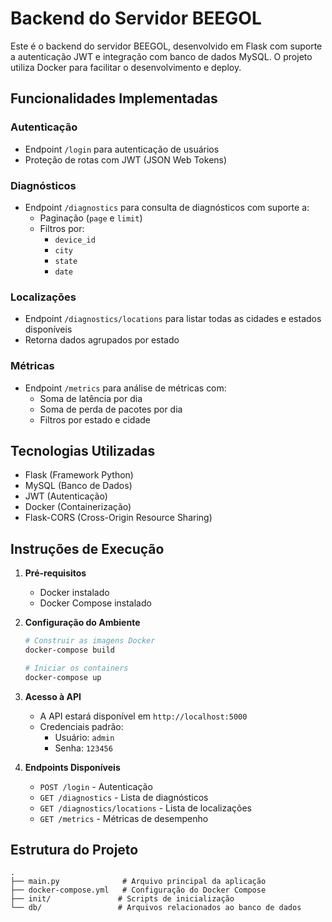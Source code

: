 # Backend do Servidor BEEGOL

Este é o backend do servidor BEEGOL, desenvolvido em Flask com suporte a autenticação JWT e integração com banco de dados MySQL. O projeto utiliza Docker para facilitar o desenvolvimento e deploy.

## Funcionalidades Implementadas

### Autenticação
- Endpoint `/login` para autenticação de usuários
- Proteção de rotas com JWT (JSON Web Tokens)

### Diagnósticos
- Endpoint `/diagnostics` para consulta de diagnósticos com suporte a:
  - Paginação (`page` e `limit`)
  - Filtros por:
    - `device_id`
    - `city`
    - `state`
    - `date`

### Localizações
- Endpoint `/diagnostics/locations` para listar todas as cidades e estados disponíveis
- Retorna dados agrupados por estado

### Métricas
- Endpoint `/metrics` para análise de métricas com:
  - Soma de latência por dia
  - Soma de perda de pacotes por dia
  - Filtros por estado e cidade

## Tecnologias Utilizadas
- Flask (Framework Python)
- MySQL (Banco de Dados)
- JWT (Autenticação)
- Docker (Containerização)
- Flask-CORS (Cross-Origin Resource Sharing)

## Instruções de Execução

1. **Pré-requisitos**
   - Docker instalado
   - Docker Compose instalado

2. **Configuração do Ambiente**
   ```bash
   # Construir as imagens Docker
   docker-compose build

   # Iniciar os containers
   docker-compose up
   ```

3. **Acesso à API**
   - A API estará disponível em `http://localhost:5000`
   - Credenciais padrão:
     - Usuário: `admin`
     - Senha: `123456`

4. **Endpoints Disponíveis**
   - `POST /login` - Autenticação
   - `GET /diagnostics` - Lista de diagnósticos
   - `GET /diagnostics/locations` - Lista de localizações
   - `GET /metrics` - Métricas de desempenho

## Estrutura do Projeto
```
.
├── main.py              # Arquivo principal da aplicação
├── docker-compose.yml   # Configuração do Docker Compose
├── init/               # Scripts de inicialização
└── db/                 # Arquivos relacionados ao banco de dados
```

